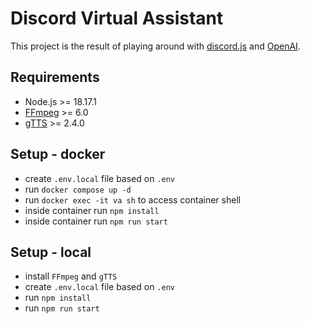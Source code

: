 # Discord Virtual Assistant
This project is the result of playing around with [discord.js](https://discord.js.org) and [OpenAI](https://openai.com/).

## Requirements
- Node.js >= 18.17.1
- [FFmpeg](https://www.ffmpeg.org/) >= 6.0
- [gTTS](https://pypi.org/project/gTTS/) >= 2.4.0

## Setup - docker
- create `.env.local` file based on `.env`
- run `docker compose up -d`
- run `docker exec -it va sh` to access container shell
- inside container run `npm install`
- inside container run `npm run start`

## Setup - local
- install `FFmpeg` and `gTTS`
- create `.env.local` file based on `.env`
- run `npm install`
- run `npm run start`